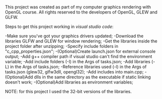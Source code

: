 This project was created as part of my computer graphics rendering with OpenGL course. 
All rights reserved to the developers of OpenGL, GLEW and GLFW.

Steps to get this project working in *visual studio code*:

-Make sure you've got your graphics drivers updated;
-Download the libraries GLFW and GLEW for window rendering;
-Get the libraries inside the project folder after unzipping;
-Specify include folders in "c_cpp_properties.json";
-(Optional)Create launch.json for external console output;
-Add g++ compiler path if visual studio can't find the environment variable;
-Add include folders (-I) in the Args of tasks.json;
-Add libraries (-L) in the Args of tasks.json;
-Reference libraries used (-l) in the Args of tasks.json (glew32, glfw3dll, opengl32);
-Add includes into main.cpp;
-(Optional)Add dlls in the same directory as the executable if static linking doesn't work;
-(Optional)Add libraries as environment variables;

NOTE: for this project I used the 32-bit versions of the libraries.